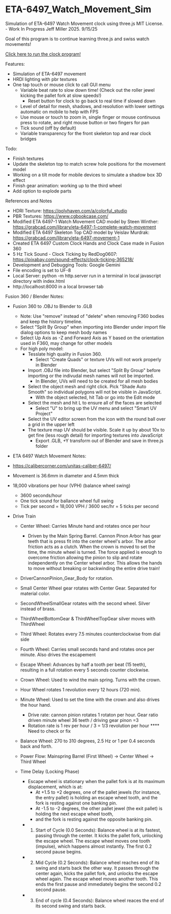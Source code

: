 # ETA-6497_Watch_Movement_Sim
Simulation of ETA-6497 Watch Movement clock using three.js
MIT License. - Work In Progress
Jeff Miller 2025. 9/15/25

Goal of this program is to continue learning three.js and swiss watch movements!

[Click here to run the clock program!](https://jmogl.github.io/ETA-6497_Watch_Movement_Sim/)

Features:
- Simulation of ETA-6497 movement 
- HRDI lighting with pbr textures
- One tap touch or mouse click to call GUI menu
  - Variable beat rate to slow down time! (Check out the roller jewel kicking the pallet fork at slow speeds!)
      - Reset button for clock to go back to real time if slowed down
  - Level of detail for mesh, shadows, and resolution with lower settings automatic on mobile to help with FPS
  - Use mouse or touch to zoom in, single finger or mouse continuous press to rotate, and right mouse button or two fingers for pan
  - Tick sound (off by default)
  - Variable transparency for the front skeleton top and rear clock bridges

Todo:
- Finish textures
- Update the skeleton top to match screw hole positions for the movement model
- Working on a tilt mode for mobile devices to simulate a shadow box 3D effect
- Finish gear animation: working up to the third wheel
- Add option to explode parts

 References and Notes
- HDRI Texture: https://polyhaven.com/a/colorful_studio
- PBR Textures: https://www.cgbookcase.com/
- Modified ETA 6497-1 Watch Movement CAD model by Steen Winther: https://grabcad.com/library/eta-6497-1-complete-watch-movement
- Modified ETA 6497 Skeleton Top CAD model by Veislav Murdrak:  https://grabcad.com/library/eta-6497-movement-1
- Created ETA 6497 Custom Clock Hands and Clock Case made in Fusion 360
- 5 Hz Tick Sound - Clock Ticking by RedDog0607: https://pixabay.com/sound-effects/clock-ticking-365218/
- Development and Debugging Tools: Google Gemini
- File encoding is set to UF-8
- Local Server: python -m http.server run in a terminal in local javascript directory with index.html
- 	http://localhost:8000 in a local browser tab

Fusion 360 / Blender Notes:

- Fusion 360 to .OBJ to Blender to .GLB
	- Note: Use "remove" instead of "delete" when removing F360 bodies and keep the history timeline.
	- Select "Split By Group" when importing into Blender under import file dialog options to keep mesh body names
	- Select Up Axis as -Z and Forward Axis as Y based on the orientation used in F360, may change for other models
 	- For high poly model:
  		- Tesslate high quality in Fusion 360.
		  - Select "Create Quads" or texture UVs will not work properly in Blender
  		- Import .OBJ file into Blender, but select "Split By Group" before importing or the indivudal mesh names will not be imported.
		  - In Blender, UVs will need to be created for all mesh bodies
  		- Select the object mesh and right click. Pick "Shade Auto Smooth" so individual polygons will not be visible in JavaScript.
		  - With the object selected, hit Tab or go into the Edit mode
  		- Select the mesh and hit L to ensure all of the faces are selected
		  - Select "U" to bring up the UV menu and select "Smart UV Project"
  		- Select the UV editor screen from the icon with the round ball over a grid in the upper left
	  	- The texture map UV should be visible. Scale it up by about 10x to get fine (less rough detail) for importing textures into JavaScript 
		  - Export .GLB, +Y transform out of Blender and save in three.js folder

- ETA 6497 Watch Movement Notes:
- https://calibercorner.com/unitas-caliber-6497/
- Movement is 36.6mm in diameter and 4.5mm thick
- 18,000 vibrations per hour (VPH) (balance wheel swing)
	- 3600 seconds/hour
	- One tick sound for ballance wheel full swing
	- Tick per second = 18,000 VPH / 3600 sec/hr = 5 ticks per second

- Drive Train
	- Center Wheel: Carries Minute hand and rotates once per hour
		- Driven by the Main Spring Barrel. Cannon Pinon Arbor has gear teeth that is press fit into the center wheel's arbor. 
		  The arbor friction acts as a clutch. When the crown is moved to set the time, the minute wheel is turned. The
		  force applied is enough to overcome friction allowing the pinion to slip and rotate independently on the Center
		  wheel arbor. This allows the hands to move without breaking or backwinding the entire drive train!
	
	- DriverCannonPinion_Gear_Body for rotation.
	- Small Center Wheel gear rotates with Center Gear. Separated for material color.
	- SecondWheelSmallGear rotates with the second wheel. Silver instead of brass.
	- ThirdWheelBottomGear & ThirdWheelTopGear silver moves with ThirdWheel
	- Third Wheel: Rotates every 7.5 minutes counterclockwise from dial side
	- Fourth Wheel: Carries small seconds hand and rotates once per minute. Also drives the escapement
	- Escape Wheel: Advances by half a tooth per beat (15 teeth), resulting in a full rotation every 5 seconds counter clockwise.
	- Crown Wheel: Used to wind the main spring. Turns with the crown.
	- Hour Wheel rotates 1 revolution every 12 hours (720 min).
	- Minute Wheel: Used to set the time with the crown and also drives the hour hand.
		- Drive rate: cannon pinion rotates 1 rotaton per hour. Gear ratio driven minute wheel 36 teeth / driving gear pinon =3
		- Rotation rate is 1 rev per hour / 3 = 1/3 revolution per hour  **** Need to check or fix
	- Balance Wheel: 270 to 310 degrees, 2.5 Hz or 1 per 0.4 seconds back and forth.
	- Power Flow: Mainspring Barrel (First Wheel) -> Center Wheel -> Third Wheel
	- Time Delay (Locking Phase)
		- Escape wheel is stationary when the pallet fork is at its maximum displacement, which is at:
			- At +1.5 to +2 degrees, one of the pallet jewels (for instance, the entry pallet) is holding 
			an escape wheel tooth, and the fork is resting against one banking pin.
			- At -1.5 to -2 degrees, the other pallet jewel (the exit pallet) is holding the next escape wheel tooth, 
			- and the fork is resting against the opposite banking pin.
		- 1. Start of Cycle (0.0 Seconds): Balance wheel is at its fastest, passing through the center.
			It kicks the pallet fork, unlocking the escape wheel. The escape wheel moves one tooth (impulse), which
			happens almost instantly. The first 0.2 second pause begins. 
		- 2. Mid Cycle (0.2 Seconds): Balance wheel reaches end of its swing and starts back the other way. It passes
			through the center again, kicks the pallet fork, and unlocks the escape wheel again. The escape wheel moves	
			another tooth. This ends the first pause and immediately begins the second 0.2 second pause.
		- 3. End of cycle (0.4 Seconds): Balance wheel reaces the end of its second swing and starts back.
